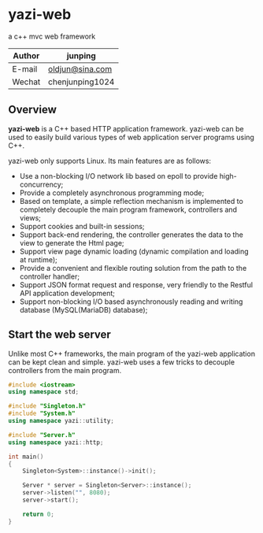 # yazi-web
a c++ mvc web framework

|Author|junping|
|---|---|
|E-mail|oldjun@sina.com|
|Wechat|chenjunping1024|

## Overview
**yazi-web** is a C++ based HTTP application framework. yazi-web can be used to easily build various types of web application server programs using C++. 

yazi-web only supports Linux. Its main features are as follows:

* Use a non-blocking I/O network lib based on epoll to provide high-concurrency;
* Provide a completely asynchronous programming mode;
* Based on template, a simple reflection mechanism is implemented to completely decouple the main program framework, controllers and views;
* Support cookies and built-in sessions;
* Support back-end rendering, the controller generates the data to the view to generate the Html page;
* Support view page dynamic loading (dynamic compilation and loading at runtime);
* Provide a convenient and flexible routing solution from the path to the controller handler;
* Support JSON format request and response, very friendly to the Restful API application development;
* Support non-blocking I/O based asynchronously reading and writing database (MySQL(MariaDB) database);

## Start the web server
Unlike most C++ frameworks, the main program of the yazi-web application can be kept clean and simple. yazi-web uses a few tricks to decouple controllers from the main program.
```c++
#include <iostream>
using namespace std;

#include "Singleton.h"
#include "System.h"
using namespace yazi::utility;

#include "Server.h"
using namespace yazi::http;

int main()
{
    Singleton<System>::instance()->init();

    Server * server = Singleton<Server>::instance();
    server->listen("", 8080);
    server->start();

    return 0;
}
```
